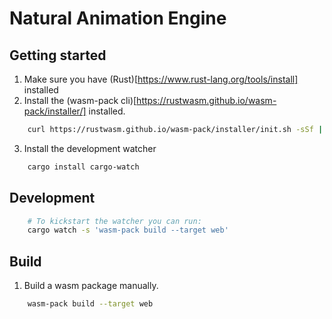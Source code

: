 # Natural Animation Engine

## Getting started
1. Make sure you have (Rust)[https://www.rust-lang.org/tools/install] installed
2. Install the (wasm-pack cli)[https://rustwasm.github.io/wasm-pack/installer/] installed.

```bash
    curl https://rustwasm.github.io/wasm-pack/installer/init.sh -sSf | sh
```
3. Install the development watcher 

```bash
    cargo install cargo-watch
```

## Development
```bash
    # To kickstart the watcher you can run:
    cargo watch -s 'wasm-pack build --target web'
```

## Build

1. Build a wasm package manually.

```bash
    wasm-pack build --target web
```
